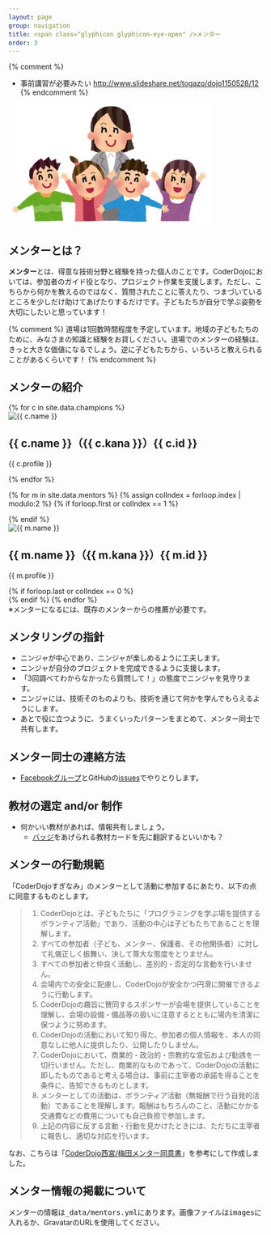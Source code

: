 ```yaml
---
layout: page
group: navigation
title: <span class="glyphicon glyphicon-eye-open" />メンター
order: 3
---
```


{% comment %}
* 事前講習が必要みたい
http://www.slideshare.net/togazo/dojo1150528/12
{% endcomment %}

<img src="/images/teacher_woman.png" alt="teacher_woman" />

<!-- http://kata.coderdojo.com/wiki/Mentors_and_Volunteers_Information -->

## メンターとは？

**メンター**とは、得意な技術分野と経験を持った個人のことです。CoderDojoにおいては、参加者のガイド役となり、プロジェクト作業を支援します。ただし、こちらから何かを教えるのではなく、質問されたことに答えたり、つまづいているところを少しだけ助けてあげたりするだけです。子どもたちが自分で学ぶ姿勢を大切にしたいと思っています！

{% comment %}
道場は1回数時間程度を予定しています。地域の子どもたちのために、みなさまの知識と経験をお貸しください。道場でのメンターの経験は、きっと大きな価値になるでしょう。逆に子どもたちから、いろいろと教えられることがあるくらいです！
{% endcomment %}

## メンターの紹介

<div class="row">
  {% for c in site.data.champions %}
  <div class="col-md-6">
    <div class="thumbnail">
      <img src="{{ c.photo }}" alt="{{ c.name }}">
      <div class="caption">
        <h2>{{ c.name }}（{{ c.kana }}）{{ c.id }}</h2>
        <p>{{ c.profile }}</p>
      </div>
    </div>
  </div>
  {% endfor %}
</div>

{% for m in site.data.mentors %}
{% assign colIndex = forloop.index | modulo:2  %}
{% if forloop.first or colIndex == 1 %}
<div class="row row-eq-height">
{% endif %}
  <div class="col-md-6">
    <div class="thumbnail">
      <img src="{{ m.photo }}" alt="{{ m.name }}">
      <div class="caption">
        <h2>{{ m.name }}（{{ m.kana }}）{{ m.id }}</h2>
        <p>{{ m.profile }}</p>
      </div>
    </div>
  </div>
{% if forloop.last or colIndex == 0 %}
</div>
{% endif %}
{% endfor %}

<div class="alert alert-danger" role="alert">
※メンターになるには、既存のメンターからの推薦が必要です。
</div>


## メンタリングの指針

* ニンジャが中心であり、ニンジャが楽しめるように工夫します。
* ニンジャが自分のプロジェクトを完成できるように支援します。
* 「3回調べてわからなかったら質問して！」の態度でニンジャを見守ります。
* ニンジャには、技術そのものよりも、技術を通じて何かを学んでもらえるようにします。
* あとで役に立つように、うまくいったパターンをまとめて、メンター同士で共有します。

## メンター同士の連絡方法

* [Facebookグループ](https://www.facebook.com/groups/coderdojosuginamimentors/)とGitHubの[issues](https://github.com/coderdojo-suginami/coderdojo-suginami.github.io/issues/)でやりとりします。

## 教材の選定 and/or 制作
* 何かいい教材があれば、情報共有しましょう。
  * [バッジ](https://zen.coderdojo.com/badges)をあげられる教材カードを先に翻訳するといいかも？

## メンターの行動規範

「CoderDojoすぎなみ」のメンターとして活動に参加するにあたり、以下の点に同意するものとします。

> 1. CoderDojoとは、子どもたちに「プログラミングを学ぶ場を提供するボランティア活動」であり、活動の中心は子どもたちであることを理解します。
> 2. すべての参加者（子ども、メンター、保護者、その他関係者）に対して礼儀正しく振舞い、決して尊大な態度をとりません。
> 3. すべての参加者と仲良く活動し、差別的・否定的な言動を行いません。
> 4. 会場内での安全に配慮し、CoderDojoが安全かつ円滑に開催できるように行動します。
> 5. CoderDojoの趣旨に賛同するスポンサーが会場を提供していることを理解し、会場の設備・備品等の扱いに注意するとともに場内を清潔に保つように努めます。
> 6. CoderDojoの活動において知り得た、参加者の個人情報を、本人の同意なしに他人に提供したり、公開したりしません。
> 7. CoderDojoにおいて、商業的・政治的・宗教的な宣伝および勧誘を一切行いません。ただし、商業的なものであって、CoderDojoの活動に即したものであると考える場合は、事前に主宰者の承諾を得ることを条件に、告知できるものとします。
> 8. メンターとしての活動は、ボランティア活動（無報酬で行う自発的活動）であることを理解します。報酬はもちろんのこと、活動にかかる交通費などの費用についても自己負担で参加します。
> 9. 上記の内容に反する言動・行動を見かけたときには、ただちに主宰者に報告し、適切な対応を行います。

なお、こちらは「[CoderDojo西宮/梅田メンター同意書](https://github.com/coderdojo-nishinomiya-umeda/document/blob/master/MentorAgreement.md)」を参考にして作成しました。


## メンター情報の掲載について

メンターの情報は<tt>_data/mentors.yml</tt>にあります。画像ファイルは<tt>images</tt>に入れるか、GravatarのURLを使用してください。
